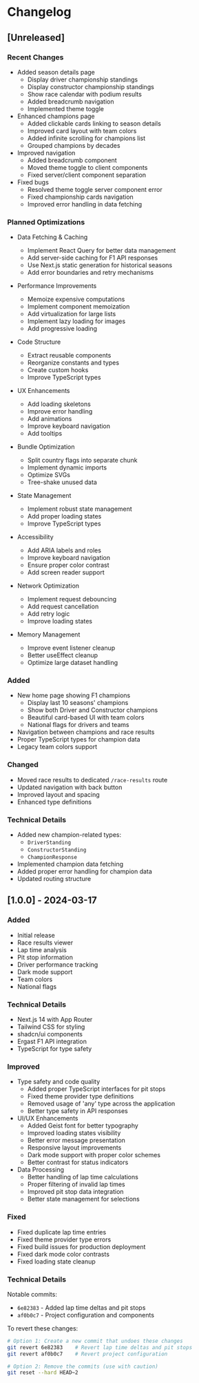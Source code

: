 # Changelog

## [Unreleased]

### Recent Changes
- Added season details page
  - Display driver championship standings
  - Display constructor championship standings
  - Show race calendar with podium results
  - Added breadcrumb navigation
  - Implemented theme toggle
- Enhanced champions page
  - Added clickable cards linking to season details
  - Improved card layout with team colors
  - Added infinite scrolling for champions list
  - Grouped champions by decades
- Improved navigation
  - Added breadcrumb component
  - Moved theme toggle to client components
  - Fixed server/client component separation
- Fixed bugs
  - Resolved theme toggle server component error
  - Fixed championship cards navigation
  - Improved error handling in data fetching

### Planned Optimizations
- Data Fetching & Caching
  - Implement React Query for better data management
  - Add server-side caching for F1 API responses
  - Use Next.js static generation for historical seasons
  - Add error boundaries and retry mechanisms

- Performance Improvements
  - Memoize expensive computations
  - Implement component memoization
  - Add virtualization for large lists
  - Implement lazy loading for images
  - Add progressive loading

- Code Structure
  - Extract reusable components
  - Reorganize constants and types
  - Create custom hooks
  - Improve TypeScript types

- UX Enhancements
  - Add loading skeletons
  - Improve error handling
  - Add animations
  - Improve keyboard navigation
  - Add tooltips

- Bundle Optimization
  - Split country flags into separate chunk
  - Implement dynamic imports
  - Optimize SVGs
  - Tree-shake unused data

- State Management
  - Implement robust state management
  - Add proper loading states
  - Improve TypeScript types

- Accessibility
  - Add ARIA labels and roles
  - Improve keyboard navigation
  - Ensure proper color contrast
  - Add screen reader support

- Network Optimization
  - Implement request debouncing
  - Add request cancellation
  - Add retry logic
  - Improve loading states

- Memory Management
  - Improve event listener cleanup
  - Better useEffect cleanup
  - Optimize large dataset handling

### Added
- New home page showing F1 champions
  - Display last 10 seasons' champions
  - Show both Driver and Constructor champions
  - Beautiful card-based UI with team colors
  - National flags for drivers and teams
- Navigation between champions and race results
- Proper TypeScript types for champion data
- Legacy team colors support

### Changed
- Moved race results to dedicated `/race-results` route
- Updated navigation with back button
- Improved layout and spacing
- Enhanced type definitions

### Technical Details
- Added new champion-related types:
  - `DriverStanding`
  - `ConstructorStanding`
  - `ChampionResponse`
- Implemented champion data fetching
- Added proper error handling for champion data
- Updated routing structure

## [1.0.0] - 2024-03-17

### Added
- Initial release
- Race results viewer
- Lap time analysis
- Pit stop information
- Driver performance tracking
- Dark mode support
- Team colors
- National flags

### Technical Details
- Next.js 14 with App Router
- Tailwind CSS for styling
- shadcn/ui components
- Ergast F1 API integration
- TypeScript for type safety

### Improved
- Type safety and code quality
  - Added proper TypeScript interfaces for pit stops
  - Fixed theme provider type definitions
  - Removed usage of 'any' type across the application
  - Better type safety in API responses
- UI/UX Enhancements
  - Added Geist font for better typography
  - Improved loading states visibility
  - Better error message presentation
  - Responsive layout improvements
  - Dark mode support with proper color schemes
  - Better contrast for status indicators
- Data Processing
  - Better handling of lap time calculations
  - Proper filtering of invalid lap times
  - Improved pit stop data integration
  - Better state management for selections

### Fixed
- Fixed duplicate lap time entries
- Fixed theme provider type errors
- Fixed build issues for production deployment
- Fixed dark mode color contrasts
- Fixed loading state cleanup

### Technical Details
Notable commits:
- `6e82383` - Added lap time deltas and pit stops
- `af0b0c7` - Project configuration and components

To revert these changes:
```bash
# Option 1: Create a new commit that undoes these changes
git revert 6e82383    # Revert lap time deltas and pit stops
git revert af0b0c7    # Revert project configuration

# Option 2: Remove the commits (use with caution)
git reset --hard HEAD~2
``` 